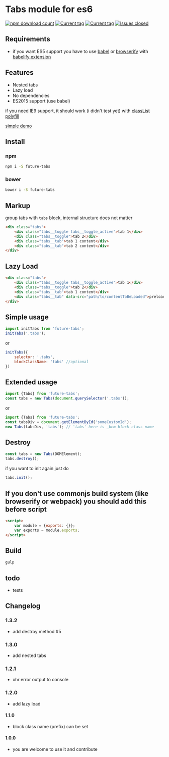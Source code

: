 # Tabs module for es6
[![npm download count](https://img.shields.io/npm/dm/future-tabs.svg?style=flat)](https://www.npmjs.org/package/future-tabs)
[![Current tag](https://img.shields.io/npm/v/future-tabs.svg?style=flat)](https://www.npmjs.org/package/future-tabs)
[![Current tag](https://img.shields.io/bower/v/future-tabs.svg?style=flat)](https://github.com/prog666/tabs)
[![Issues closed](http://issuestats.com/github/prog666/tabs/badge/issue?style=flat)](http://issuestats.com/github/prog666/tabs)

## Requirements
* if you want ES5 support you have to use [babel](https://babeljs.io/) or [browserify](http://browserify.org/) with [babelify extension](https://github.com/babel/babelify)

## Features
* Nested tabs
* Lazy load
* No dependencies
* ES2015 support (use babel)

if you need IE9 support, it should work (i didn't test yet) with [classList polyfill](https://github.com/eligrey/classList.js/)

[simple demo](http://front-end.fmake.ru/future-tabs/examples/)


## Install
### npm
```bash
npm i -S future-tabs
```
### bower
```bash
bower i -S future-tabs
```

## Markup
group tabs with `tabs` block, internal structure does not matter
```html
<div class="tabs">
	<div class="tabs__toggle tabs__toggle_active">tab 1</div>
	<div class="tabs__toggle">tab 2</div>
	<div class="tabs__tab">tab 1 content</div>
	<div class="tabs__tab">tab 2 content</div>
</div>
```

## Lazy Load
```html
<div class="tabs">
	<div class="tabs__toggle tabs__toggle_active">tab 1</div>
	<div class="tabs__toggle">tab 2</div>
	<div class="tabs__tab">tab 1 content</div>
	<div class="tabs__tab" data-src="path/to/contentToBeLoaded">preloader</div>
</div>

```

## Simple usage
```javascript
import initTabs from 'future-tabs';
initTabs('.tabs');
```
or
```javascript
initTabs({
	selector: '.tabs',
	blockClassName: 'tabs' //optional
})
```

## Extended usage
```javascript
import {Tabs} from 'future-tabs';
const tabs = new Tabs(document.querySelector('.tabs'));
```
or
```javascript
import {Tabs} from 'future-tabs';
const tabsDiv = document.getElementById('someCustomId');
new Tabs(tabsDiv, 'tabs'); // 'tabs' here is _bem block class name
```

## Destroy
```javascript
const tabs = new Tabs(DOMElement);
tabs.destroy();
```
if you want to init again just do
```javascript
tabs.init();
```

## If you don't use commonjs build system (like browserify or webpack) you should add this before script
```html
<script>
	var module = {exports: {}};
	var exports = module.exports;
</script>
```

## Build
```bash
gulp
```

## todo
- tests

## Changelog

### 1.3.2
- add destroy method #5

### 1.3.0
- add nested tabs

### 1.2.1
- xhr error output to console

### 1.2.0
- add lazy load

#### 1.1.0
- block class name (prefix) can be set

#### 1.0.0
- you are welcome to use it and contribute
